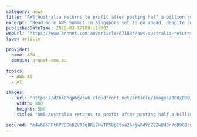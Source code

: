 ```yaml
---
category: news
title: "AWS Australia returns to profit after posting half a billion revenue"
excerpt: "Read more AWS Summit in Singapore set to go ahead, despite coronavirus concerns The company recently outlined three areas of opportunity for partners to capitalise on this year. These included around cloud migration and modernisation, demand for contact centre technology and data analytics management and artificial intelligence. Last year ..."
publishedDateTime: 2020-03-17T00:11:00Z
webUrl: "https://www.arnnet.com.au/article/671884/aws-australia-returns-profit-after-posting-half-billion-revenue/"
type: article

provider:
  name: ARN
  domain: arnnet.com.au

topics:
  - AWS AI
  - AI

images:
  - url: "https://d2bs8hqp6qvsw6.cloudfront.net/article/images/800x800/dimg/adam_beavis.jpg"
    width: 800
    height: 500
    title: "AWS Australia returns to profit after posting half a billion revenue"

secured: "m4wb8oPFt6PPDSoDZVO5qBRs7HwTP58pCtsa25ajw84YrZ2ZwDH0n7oB9GQcd7voEiGP7RsLcCk2aMAjVn3yvDWZxkh79fxOu4bUlWbRhz/TacMXhGpv/A2HTmzsnH8a0yXfL65Bxw8LTDG30avjbdYIGBA0VHBBXP9jzFgIPNOFRSSyL5Dej9gf3TzLMGtB7xk1D3hTx4Oowgv/UA3FQVEmDQ/RDK8yWeAF5P/b3P8h1ey1OfQcupfMol1Uc/CVO8dz6OeER6hkNciqtuNjpo9t0Yxk2BfxxLgQx/BV3Cy5FGpNO1R5+90pEnioy/RQ;RTjkhG8Vf1MqJqOYS+gOLw=="
---
```


